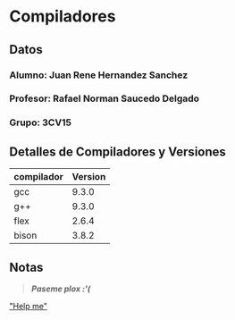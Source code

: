 # Compiladores

## Datos
### Alumno: Juan Rene Hernandez Sanchez
### Profesor: Rafael Norman Saucedo Delgado
### Grupo: 3CV15

## Detalles de Compiladores y Versiones
|compilador|Version|
|----|-----|
|gcc|9.3.0|
|g++|9.3.0|
|flex|2.6.4|
|bison|3.8.2|

## Notas
> ***Paseme plox :\'(***

["Help me"](https://i.pinimg.com/564x/04/0b/08/040b0849a82e7dd6d026c73ae46daf0c.jpg)